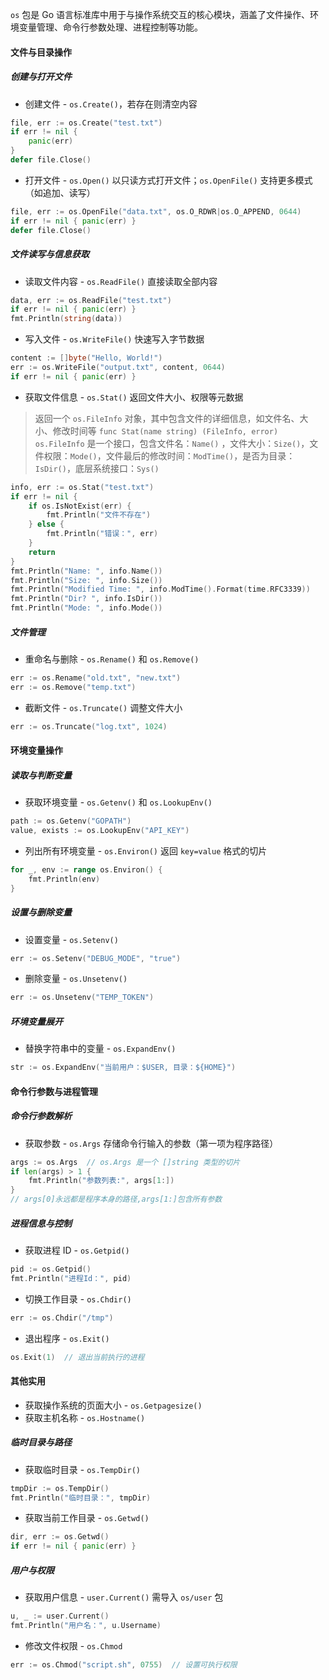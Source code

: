 `os` 包是 Go 语言标准库中用于与操作系统交互的核心模块，涵盖了文件操作、环境变量管理、命令行参数处理、进程控制等功能。

#### 文件与目录操作
##### 创建与打开文件
- 创建文件 - `os.Create()`，若存在则清空内容
```go
file, err := os.Create("test.txt")
if err != nil {
	panic(err)
}
defer file.Close()
```
- 打开文件 - `os.Open()` 以只读方式打开文件；`os.OpenFile()` 支持更多模式（如追加、读写）
```go
file, err := os.OpenFile("data.txt", os.O_RDWR|os.O_APPEND, 0644)
if err != nil { panic(err) }
defer file.Close()
```

##### 文件读写与信息获取
- 读取文件内容 - `os.ReadFile()` 直接读取全部内容
```go
data, err := os.ReadFile("test.txt")
if err != nil { panic(err) }
fmt.Println(string(data))
```
- 写入文件 - `os.WriteFile()` 快速写入字节数据
```go
content := []byte("Hello, World!")
err := os.WriteFile("output.txt", content, 0644)
if err != nil { panic(err) }
```
- 获取文件信息 - `os.Stat()` 返回文件大小、权限等元数据
> 返回一个 `os.FileInfo` 对象，其中包含文件的详细信息，如文件名、大小、修改时间等
> `func Stat(name string) (FileInfo, error)`
> `os.FileInfo` 是一个接口，包含文件名：`Name()` ，文件大小：`Size()`，文件权限：`Mode()`，文件最后的修改时间：`ModTime()`，是否为目录：`IsDir()`，底层系统接口：`Sys()`

```go
info, err := os.Stat("test.txt")
if err != nil {
	if os.IsNotExist(err) {
		fmt.Println("文件不存在")
	} else {
		fmt.Println("错误：", err)
	}
	return
}
fmt.Println("Name: ", info.Name())
fmt.Println("Size: ", info.Size())
fmt.Println("Modified Time: ", info.ModTime().Format(time.RFC3339))
fmt.Println("Dir? ", info.IsDir())
fmt.Println("Mode: ", info.Mode())
```

##### 文件管理
- 重命名与删除 - `os.Rename()` 和 `os.Remove()`
```go
err := os.Rename("old.txt", "new.txt")
err := os.Remove("temp.txt")
```
- 截断文件 - `os.Truncate()` 调整文件大小
```go
err := os.Truncate("log.txt", 1024)
```

#### 环境变量操作
##### 读取与判断变量
- 获取环境变量 - `os.Getenv()` 和 `os.LookupEnv()`
```go
path := os.Getenv("GOPATH")
value, exists := os.LookupEnv("API_KEY")
```
- 列出所有环境变量 - `os.Environ()` 返回 `key=value` 格式的切片
```go
for _, env := range os.Environ() {
	fmt.Println(env)
}
```

##### 设置与删除变量
- 设置变量 - `os.Setenv()`
```go
err := os.Setenv("DEBUG_MODE", "true")
```
- 删除变量 - `os.Unsetenv()`
```go
err := os.Unsetenv("TEMP_TOKEN")
```

##### 环境变量展开
- 替换字符串中的变量 - `os.ExpandEnv()`
```go
str := os.ExpandEnv("当前用户：$USER, 目录：${HOME}")
```

#### 命令行参数与进程管理
##### 命令行参数解析
- 获取参数 - `os.Args` 存储命令行输入的参数（第一项为程序路径）
```go
args := os.Args  // os.Args 是一个 []string 类型的切片
if len(args) > 1 {
	fmt.Println("参数列表:", args[1:])
}
// args[0]永远都是程序本身的路径,args[1:]包含所有参数
```

##### 进程信息与控制
- 获取进程 ID - `os.Getpid()`
```go
pid := os.Getpid()
fmt.Println("进程Id：", pid)
```
- 切换工作目录 - `os.Chdir()`
```go
err := os.Chdir("/tmp")
```
- 退出程序 - `os.Exit()`
```go
os.Exit(1)  // 退出当前执行的进程
```

#### 其他实用
- 获取操作系统的页面大小 - `os.Getpagesize()`
- 获取主机名称 - `os.Hostname()`

##### 临时目录与路径
- 获取临时目录 - `os.TempDir()`
```go
tmpDir := os.TempDir()
fmt.Println("临时目录：", tmpDir)
```
- 获取当前工作目录 - `os.Getwd()`
```go
dir, err := os.Getwd()
if err != nil { panic(err) }
```

##### 用户与权限
- 获取用户信息 - `user.Current()` 需导入 `os/user` 包
```go
u, _ := user.Current()
fmt.Println("用户名：", u.Username)
```
- 修改文件权限 - `os.Chmod`
```go
err := os.Chmod("script.sh", 0755)  // 设置可执行权限
```